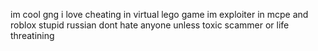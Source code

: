 im cool gng
i love cheating in virtual lego game
im exploiter in mcpe and roblox
stupid
russian
dont hate anyone unless toxic scammer or life threatining
